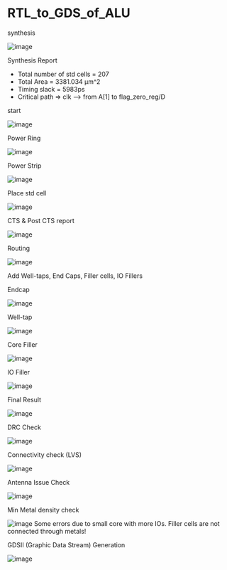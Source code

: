 # RTL_to_GDS_of_ALU
synthesis

![image](https://github.com/Sourav365/RTL_to_GDS_of_ALU/assets/49667585/14e78973-0513-45c3-a420-c684e8a21a24)

Synthesis Report

* Total number of std cells = 207
* Total Area = 3381.034 μm^2
* Timing slack = 5983ps
* Critical path => clk --> from A[1] to flag_zero_reg/D

start

![image](https://github.com/Sourav365/RTL_to_GDS_of_ALU/assets/49667585/d424621e-1470-40fd-b288-6e4652ca9115)

Power Ring

![image](https://github.com/Sourav365/RTL_to_GDS_of_ALU/assets/49667585/fd3e7506-b169-44bd-bf67-9fd278bc143a)

Power Strip

![image](https://github.com/Sourav365/RTL_to_GDS_of_ALU/assets/49667585/cd6ef3ef-69bf-43b0-b96e-4daaec27c3ba)

Place std cell

![image](https://github.com/Sourav365/RTL_to_GDS_of_ALU/assets/49667585/4d81c402-a4d0-47bf-9989-82d7846a309e)

CTS & Post CTS report

![image](https://github.com/Sourav365/RTL_to_GDS_of_ALU/assets/49667585/543bba3c-1e3b-4d20-b2f4-26ec8c4fc9fd)

Routing

![image](https://github.com/Sourav365/RTL_to_GDS_of_ALU/assets/49667585/5653fcfa-9880-41e6-9e3f-621036ceda07)

Add Well-taps, End Caps, Filler cells, IO Fillers

Endcap

![image](https://github.com/Sourav365/RTL_to_GDS_of_ALU/assets/49667585/f0a31c20-f192-4be1-af12-96f475601a39)

Well-tap

![image](https://github.com/Sourav365/RTL_to_GDS_of_ALU/assets/49667585/2612f3b6-5ed8-48fb-84d2-1886521b7b97)

Core Filler

![image](https://github.com/Sourav365/RTL_to_GDS_of_ALU/assets/49667585/25ecf020-ca55-40e6-90e1-fbcd24331ff0)

IO Filler

![image](https://github.com/Sourav365/RTL_to_GDS_of_ALU/assets/49667585/11882e52-eba0-428a-9b55-502e94381191)

Final Result 

![image](https://github.com/Sourav365/RTL_to_GDS_of_ALU/assets/49667585/830b730f-4ccf-49c6-a37e-5213c93899ab)

DRC Check

![image](https://github.com/Sourav365/RTL_to_GDS_of_ALU/assets/49667585/b586d62e-d358-4e01-a26b-e9c3c4887c2b)

Connectivity check (LVS)

![image](https://github.com/Sourav365/RTL_to_GDS_of_ALU/assets/49667585/12f4ed38-4eda-45bd-be6a-d0df7eab552e)

Antenna Issue Check

![image](https://github.com/Sourav365/RTL_to_GDS_of_ALU/assets/49667585/299df106-376c-452e-bcc0-eb0cd462b440)

Min Metal density check

![image](https://github.com/Sourav365/RTL_to_GDS_of_ALU/assets/49667585/15efaaec-6da9-4984-8ce9-b8b859bfaadb)
Some errors due to small core with more IOs. Filler cells are not connected through metals!

GDSII (Graphic Data Stream) Generation

![image](https://github.com/Sourav365/RTL_to_GDS_of_ALU/assets/49667585/ed42080d-1259-405f-a3b6-f3a86c3f11f2)


